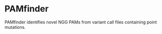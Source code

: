 # PAMfinder
PAMfinder identifies novel NGG PAMs from variant call files containing point mutations.
